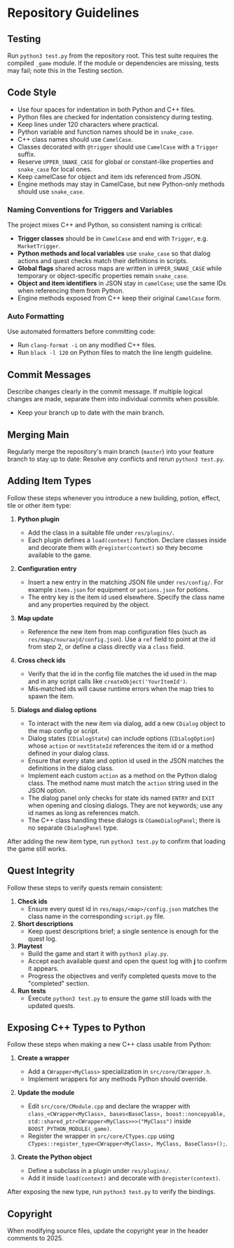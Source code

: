 # Repository Guidelines

## Testing
Run `python3 test.py` from the repository root.
This test suite requires the compiled `_game` module.
If the module or dependencies are missing, tests may fail; note this in the
Testing section.

## Code Style
- Use four spaces for indentation in both Python and C++ files.
- Python files are checked for indentation consistency during testing.
- Keep lines under 120 characters where practical.
- Python variable and function names should be in `snake_case`.
- C++ class names should use `CamelCase`.
- Classes decorated with `@trigger` should use `CamelCase` with a `Trigger` suffix.
- Reserve `UPPER_SNAKE_CASE` for global or constant-like properties and `snake_case` for local ones.
- Keep camelCase for object and item ids referenced from JSON.
- Engine methods may stay in CamelCase, but new Python-only methods should use `snake_case`.

### Naming Conventions for Triggers and Variables
The project mixes C++ and Python, so consistent naming is critical:

- **Trigger classes** should be in `CamelCase` and end with `Trigger`, e.g. `MarketTrigger`.
- **Python methods and local variables** use `snake_case` so that dialog actions
  and quest checks match their definitions in scripts.
- **Global flags** shared across maps are written in `UPPER_SNAKE_CASE` while
  temporary or object-specific properties remain `snake_case`.
- **Object and item identifiers** in JSON stay in `camelCase`; use the same
  IDs when referencing them from Python.
- Engine methods exposed from C++ keep their original `CamelCase` form.

### Auto Formatting
Use automated formatters before committing code:
- Run `clang-format -i` on any modified C++ files.
- Run `black -l 120` on Python files to match the line length guideline.

## Commit Messages
Describe changes clearly in the commit message.
If multiple logical changes are made, separate them into individual commits when
possible.
- Keep your branch up to date with the main branch.


## Merging Main
Regularly merge the repository's main branch (`master`) into your feature branch to
stay up to date:
Resolve any conflicts and rerun `python3 test.py`.

## Adding Item Types
Follow these steps whenever you introduce a new building, potion, effect, tile or other item type:

1. **Python plugin**
    - Add the class in a suitable file under `res/plugins/`.
    - Each plugin defines a `load(context)` function.
      Declare classes inside and decorate them with `@register(context)` so they
      become available to the game.

2. **Configuration entry**
    - Insert a new entry in the matching JSON file under `res/config/`.
      For example `items.json` for equipment or `potions.json` for potions.
    - The entry key is the item id used elsewhere.
      Specify the class name and any properties required by the object.

3. **Map update**
    - Reference the new item from map configuration files
      (such as `res/maps/nouraajd/config.json`).
      Use a `ref` field to point at the id from step 2, or define a class
      directly via a `class` field.

4. **Cross check ids**
    - Verify that the id in the config file matches the id used in the map and in
      any script calls like `createObject('YourItemId')`.
    - Mis‑matched ids will cause runtime errors when the map tries to spawn the item.

5. **Dialogs and dialog options**
    - To interact with the new item via dialog, add a new `CDialog` object to the
      map config or script.
    - Dialog states (`CDialogState`) can include options (`CDialogOption`) whose
      `action` or `nextStateId` references the item id or a method defined in
      your dialog class.
    - Ensure that every state and option id used in the JSON matches the definitions in the dialog class.
    - Implement each custom `action` as a method on the Python dialog class.
      The method name must match the `action` string used in the JSON option.
    - The dialog panel only checks for state ids named `ENTRY` and `EXIT` when
      opening and closing dialogs. They are not keywords; use any id names as
      long as references match.
    - The C++ class handling these dialogs is `CGameDialogPanel`; there is no
      separate `CDialogPanel` type.

After adding the new item type, run `python3 test.py` to confirm that loading the game still works.

## Quest Integrity
Follow these steps to verify quests remain consistent:

1. **Check ids**
    - Ensure every quest id in `res/maps/<map>/config.json` matches the
      class name in the corresponding `script.py` file.
2. **Short descriptions**
    - Keep quest descriptions brief; a single sentence is enough for the quest log.
3. **Playtest**
    - Build the game and start it with `python3 play.py`.
    - Accept each available quest and open the quest log with **j** to
      confirm it appears.
    - Progress the objectives and verify completed quests move to the
      "completed" section.
4. **Run tests**
    - Execute `python3 test.py` to ensure the game still loads with the
      updated quests.

## Exposing C++ Types to Python
Follow these steps when making a new C++ class usable from Python:

1. **Create a wrapper**
    - Add a `CWrapper<MyClass>` specialization in `src/core/CWrapper.h`.
    - Implement wrappers for any methods Python should override.

2. **Update the module**
    - Edit `src/core/CModule.cpp` and declare the wrapper with
      `class_<CWrapper<MyClass>, bases<BaseClass>, boost::noncopyable,
      std::shared_ptr<CWrapper<MyClass>>>("MyClass")` inside
      `BOOST_PYTHON_MODULE(_game)`.
    - Register the wrapper in `src/core/CTypes.cpp` using
      `CTypes::register_type<CWrapper<MyClass>, MyClass, BaseClass>();`.

3. **Create the Python object**
    - Define a subclass in a plugin under `res/plugins/`.
    - Add it inside `load(context)` and decorate with `@register(context)`.

After exposing the new type, run `python3 test.py` to verify the bindings.

## Copyright
When modifying source files, update the copyright year in
the header comments to 2025.
